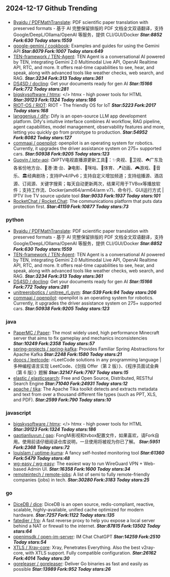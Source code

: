 ## 2024-12-17 Github Trending

### 
* [Byaidu / PDFMathTranslate](https://github.com/Byaidu/PDFMathTranslate): PDF scientific paper translation with preserved formats - 基于 AI 完整保留排版的 PDF 文档全文双语翻译，支持 Google/DeepL/Ollama/OpenAI 等服务，提供 CLI/GUI/Docker ***Star:8852 Fork:630 Today stars:1559***
* [google-gemini / cookbook](https://github.com/google-gemini/cookbook): Examples and guides for using the Gemini API ***Star:8079 Fork:1007 Today stars:649***
* [TEN-framework / TEN-Agent](https://github.com/TEN-framework/TEN-Agent): TEN Agent is a conversational AI powered by TEN, integrating Gemini 2.0 Multimodal Live API, OpenAI Realtime API, RTC, and more. It offers real-time capabilities to see, hear, and speak, along with advanced tools like weather checks, web search, and RAG. ***Star:3234 Fork:313 Today stars:361***
* [DS4SD / docling](https://github.com/DS4SD/docling): Get your documents ready for gen AI ***Star:15166 Fork:772 Today stars:281***
* [bigskysoftware / htmx](https://github.com/bigskysoftware/htmx): </> htmx - high power tools for HTML ***Star:39123 Fork:1324 Today stars:186***
* [RIOT-OS / RIOT](https://github.com/RIOT-OS/RIOT): RIOT - The friendly OS for IoT ***Star:5223 Fork:2017 Today stars:168***
* [langgenius / dify](https://github.com/langgenius/dify): Dify is an open-source LLM app development platform. Dify's intuitive interface combines AI workflow, RAG pipeline, agent capabilities, model management, observability features and more, letting you quickly go from prototype to production. ***Star:54952 Fork:8082 Today stars:127***
* [commaai / openpilot](https://github.com/commaai/openpilot): openpilot is an operating system for robotics. Currently, it upgrades the driver assistance system on 275+ supported cars. ***Star:50938 Fork:9205 Today stars:123***
* [Guovin / iptv-api](https://github.com/Guovin/iptv-api): 📺IPTV电视直播源更新工具🚀：✨央视、📡卫视、☘️广东及各省份地方台、🌊港·澳·台、🎬电影、🎥咪咕、🏀体育、🪁动画、🎮游戏、🎵音乐、🏛经典剧场；支持IPv4/IPv6；支持自定义增加频道；支持组播源、酒店源、订阅源、关键字搜索；每天自动更新两次，结果可用于TVBox等播放软件；支持工作流、Docker(amd64/arm64/arm v7)、命令行、GUI运行方式 | IPTV live TV source update tool ***Star:9033 Fork:1937 Today stars:101***
* [RocketChat / Rocket.Chat](https://github.com/RocketChat/Rocket.Chat): The communications platform that puts data protection first. ***Star:41159 Fork:10877 Today stars:73***

### python
* [Byaidu / PDFMathTranslate](https://github.com/Byaidu/PDFMathTranslate): PDF scientific paper translation with preserved formats - 基于 AI 完整保留排版的 PDF 文档全文双语翻译，支持 Google/DeepL/Ollama/OpenAI 等服务，提供 CLI/GUI/Docker ***Star:8852 Fork:630 Today stars:1559***
* [TEN-framework / TEN-Agent](https://github.com/TEN-framework/TEN-Agent): TEN Agent is a conversational AI powered by TEN, integrating Gemini 2.0 Multimodal Live API, OpenAI Realtime API, RTC, and more. It offers real-time capabilities to see, hear, and speak, along with advanced tools like weather checks, web search, and RAG. ***Star:3234 Fork:313 Today stars:361***
* [DS4SD / docling](https://github.com/DS4SD/docling): Get your documents ready for gen AI ***Star:15166 Fork:772 Today stars:281***
* [unitreerobotics / unitree_rl_gym](https://github.com/unitreerobotics/unitree_rl_gym):  ***Star:539 Fork:94 Today stars:206***
* [commaai / openpilot](https://github.com/commaai/openpilot): openpilot is an operating system for robotics. Currently, it upgrades the driver assistance system on 275+ supported cars. ***Star:50938 Fork:9205 Today stars:123***

### java
* [PaperMC / Paper](https://github.com/PaperMC/Paper): The most widely used, high performance Minecraft server that aims to fix gameplay and mechanics inconsistencies ***Star:10249 Fork:2358 Today stars:57***
* [spring-projects / spring-kafka](https://github.com/spring-projects/spring-kafka): Provides Familiar Spring Abstractions for Apache Kafka ***Star:2248 Fork:1580 Today stars:21***
* [doocs / leetcode](https://github.com/doocs/leetcode): 🔥LeetCode solutions in any programming language | 多种编程语言实现 LeetCode、《剑指 Offer（第 2 版）》、《程序员面试金典（第 6 版）》题解 ***Star:32147 Fork:7767 Today stars:15***
* [elastic / elasticsearch](https://github.com/elastic/elasticsearch): Free and Open Source, Distributed, RESTful Search Engine ***Star:71040 Fork:24931 Today stars:12***
* [apache / tika](https://github.com/apache/tika): The Apache Tika toolkit detects and extracts metadata and text from over a thousand different file types (such as PPT, XLS, and PDF). ***Star:2599 Fork:790 Today stars:10***

### javascript
* [bigskysoftware / htmx](https://github.com/bigskysoftware/htmx): </> htmx - high power tools for HTML ***Star:39123 Fork:1324 Today stars:186***
* [gaotianliuyun / gao](https://github.com/gaotianliuyun/gao): FongMi影视和tvbox配置文件，如果喜欢，请Fork自用。使用前请仔细阅读仓库说明，一旦使用将被视为你已了解。 ***Star:5951 Fork:2368 Today stars:72***
* [louislam / uptime-kuma](https://github.com/louislam/uptime-kuma): A fancy self-hosted monitoring tool ***Star:61360 Fork:5479 Today stars:48***
* [wg-easy / wg-easy](https://github.com/wg-easy/wg-easy): The easiest way to run WireGuard VPN + Web-based Admin UI. ***Star:16358 Fork:1600 Today stars:34***
* [remoteintech / remote-jobs](https://github.com/remoteintech/remote-jobs): A list of semi to fully remote-friendly companies (jobs) in tech. ***Star:30280 Fork:3183 Today stars:25***

### go
* [DiceDB / dice](https://github.com/DiceDB/dice): DiceDB is an open source, redis-compliant, reactive, scalable, highly-available, unified cache optimized for modern hardware. ***Star:7257 Fork:1122 Today stars:135***
* [fatedier / frp](https://github.com/fatedier/frp): A fast reverse proxy to help you expose a local server behind a NAT or firewall to the internet. ***Star:87815 Fork:13502 Today stars:64***
* [openimsdk / open-im-server](https://github.com/openimsdk/open-im-server): IM Chat ChatGPT ***Star:14259 Fork:2510 Today stars:54***
* [XTLS / Xray-core](https://github.com/XTLS/Xray-core): Xray, Penetrates Everything. Also the best v2ray-core, with XTLS support. Fully compatible configuration. ***Star:26162 Fork:4014 Today stars:30***
* [goreleaser / goreleaser](https://github.com/goreleaser/goreleaser): Deliver Go binaries as fast and easily as possible ***Star:13989 Fork:952 Today stars:26***
